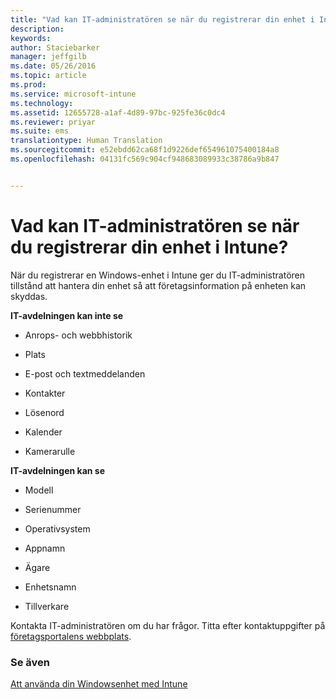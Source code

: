 ```yaml
---
title: "Vad kan IT-administratören se när du registrerar din enhet i Intune? Microsoft Intune"
description: 
keywords: 
author: Staciebarker
manager: jeffgilb
ms.date: 05/26/2016
ms.topic: article
ms.prod: 
ms.service: microsoft-intune
ms.technology: 
ms.assetid: 12655728-a1af-4d89-97bc-925fe36c0dc4
ms.reviewer: priyar
ms.suite: ems
translationtype: Human Translation
ms.sourcegitcommit: e52ebdd62ca68f1d9226def654961075400184a8
ms.openlocfilehash: 04131fc569c904cf948683089933c38786a9b847


---
```



# Vad kan IT-administratören se när du registrerar din enhet i Intune?

När du registrerar en Windows-enhet i Intune ger du IT-administratören tillstånd att hantera din enhet så att företagsinformation på enheten kan skyddas.

**IT-avdelningen kan inte se**

-   Anrops- och webbhistorik

-   Plats

-   E-post och textmeddelanden

-   Kontakter

-   Lösenord

-   Kalender

-   Kamerarulle

**IT-avdelningen kan se**

-   Modell

-   Serienummer

-   Operativsystem

-   Appnamn

-   Ägare

-   Enhetsnamn

-   Tillverkare


Kontakta IT-administratören om du har frågor. Titta efter kontaktuppgifter på [företagsportalens webbplats](http://portal.manage.microsoft.com).

### Se även
[Att använda din Windowsenhet med Intune](using-your-windows-device-with-intune.md)


<!--HONumber=Jun16_HO4-->


